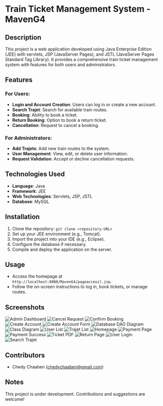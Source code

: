 # Train Ticket Management System - MavenG4

## Description
This project is a web application developed using Java Enterprise Edition (JEE) with servlets, JSP (JavaServer Pages), and JSTL (JavaServer Pages Standard Tag Library). It provides a comprehensive train ticket management system with features for both users and administrators.

## Features
### For Users:
- **Login and Account Creation**: Users can log in or create a new account.
- **Search Trajet**: Search for available train routes.
- **Booking**: Ability to book a ticket.
- **Return Booking**: Option to book a return ticket.
- **Cancellation**: Request to cancel a booking.

### For Administrators:
- **Add Trajets**: Add new train routes to the system.
- **User Management**: View, edit, or delete user information.
- **Request Validation**: Accept or decline cancellation requests.

## Technologies Used
- **Language**: Java
- **Framework**: JEE
- **Web Technologies**: Servlets, JSP, JSTL
- **Database**: MySQL

## Installation
1. Clone the repository: `git clone <repository-URL>`
2. Set up your JEE environment (e.g., Tomcat).
3. Import the project into your IDE (e.g., Eclipse).
4. Configure the database if necessary.
5. Compile and deploy the application on the server.

## Usage
- Access the homepage at `http://localhost:8080/MavenG4/pageacceuil.jsp`.
- Follow the on-screen instructions to log in, book tickets, or manage routes.

## Screenshots
![Admin Dashboard](images/admin-dashboard.png)
![Cancel Request](images/cancel-request.png)
![Confirm Booking](images/confirm-booking.png)
![Create Account](images/create-account.png)
![Create Account Form](images/create-account-form.png)
![Database DAO Diagram](images/database-dao-diagram.jpg)
![Class Diagram](images/class-diagram.png)
![User List](images/user-list.png)
![Trajet List](images/trajet-list.png)
![Homepage](images/homepage.png)
![Payment Page](images/payment-page.png)
![Payment Success](images/payment-success.png)
![Ticket PDF](images/ticket-pdf.png)
![Return Page](images/return-page.png)
![User Login](images/user-login.png)
![Search Trajet](images/search-trajet.png)

## Contributors
- Chedy Chaaben (chedychaaben@gmail.com)

## Notes
This project is under development. Contributions and suggestions are welcome!